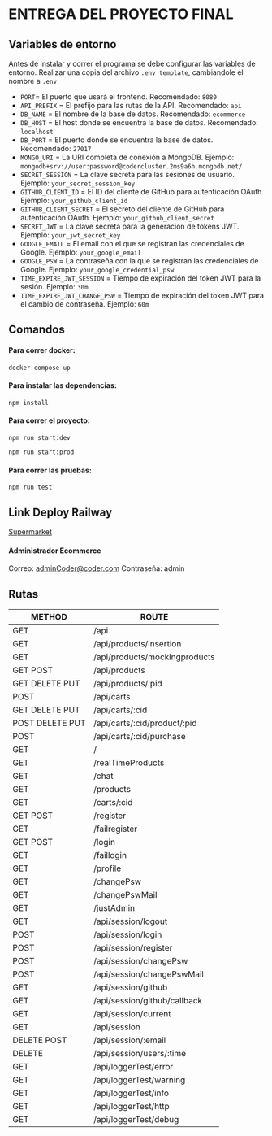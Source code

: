 # ENTREGA DEL PROYECTO FINAL

## Variables de entorno
Antes de instalar y correr el programa se debe configurar las variables de entorno.
Realizar una copia del archivo `.env template`, cambiandole el nombre a `.env`
- `PORT`= El puerto que usará el frontend. Recomendado: `8080`
- `API_PREFIX` = El prefijo para las rutas de la API. Recomendado: `api`
- `DB_NAME` = El nombre de la base de datos. Recomendado: `ecommerce`
- `DB_HOST` = El host donde se encuentra la base de datos. Recomendado: `localhost`
- `DB_PORT` = El puerto donde se encuentra la base de datos. Recomendado: `27017`
- `MONGO_URI` = La URI completa de conexión a MongoDB. Ejemplo: `mongodb+srv://user:password@codercluster.2ms9a6h.mongodb.net/`
- `SECRET_SESSION` = La clave secreta para las sesiones de usuario. Ejemplo: `your_secret_session_key`
- `GITHUB_CLIENT_ID` = El ID del cliente de GitHub para autenticación OAuth. Ejemplo: `your_github_client_id`
- `GITHUB_CLIENT_SECRET` = El secreto del cliente de GitHub para autenticación OAuth. Ejemplo: `your_github_client_secret`
- `SECRET_JWT` = La clave secreta para la generación de tokens JWT. Ejemplo: `your_jwt_secret_key`
- `GOOGLE_EMAIL` = El email con el que se registran las credenciales de Google. Ejemplo: `your_google_email`
- `GOOGLE_PSW` = La contraseña con la que se registran las credenciales de Google. Ejemplo: `your_google_credential_psw`
- `TIME_EXPIRE_JWT_SESSION` = Tiempo de expiración del token JWT para la sesión. Ejemplo: `30m`
- `TIME_EXPIRE_JWT_CHANGE_PSW` = Tiempo de expiración del token JWT para el cambio de contraseña. Ejemplo: `60m`


## Comandos
#### Para correr docker:
```
docker-compose up
```
#### Para instalar las dependencias:
```
npm install
```

#### Para correr el proyecto:
```
npm run start:dev
```
```
npm run start:prod
```

#### Para correr las pruebas:
```
npm run test
```

## Link Deploy Railway
[Supermarket](https://backend-nodejs-entrega-final-production.up.railway.app/)

#### Administrador Ecommerce
Correo: adminCoder@coder.com
Contraseña: admin

## Rutas

| METHOD                | ROUTE                                            |
|-----------------------|--------------------------------------------------|
| GET                   | /api                                             |
| GET                   | /api/products/insertion                          |
| GET                   | /api/products/mockingproducts                    |
| GET POST              | /api/products                                    |
| GET DELETE PUT        | /api/products/:pid                               |
| POST                  | /api/carts                                       |
| GET DELETE PUT        | /api/carts/:cid                                  |
| POST DELETE PUT       | /api/carts/:cid/product/:pid                     |
| POST                  | /api/carts/:cid/purchase                         |
| GET                   | /                                                |
| GET                   | /realTimeProducts                                |
| GET                   | /chat                                            |
| GET                   | /products                                        |
| GET                   | /carts/:cid                                      |
| GET POST              | /register                                        |
| GET                   | /failregister                                    |
| GET POST              | /login                                           |
| GET                   | /faillogin                                       |
| GET                   | /profile                                         |
| GET                   | /changePsw                                       |
| GET                   | /changePswMail                                   |
| GET                   | /justAdmin                                       |
| GET                   | /api/session/logout                              |
| POST                  | /api/session/login                               |
| POST                  | /api/session/register                            |
| POST                  | /api/session/changePsw                           |
| POST                  | /api/session/changePswMail                       |
| GET                   | /api/session/github                              |
| GET                   | /api/session/github/callback                     |
| GET                   | /api/session/current                             |
| GET                   | /api/session                                     |
| DELETE POST           | /api/session/:email                              |
| DELETE                | /api/session/users/:time                         |
| GET                   | /api/loggerTest/error                            |
| GET                   | /api/loggerTest/warning                          |
| GET                   | /api/loggerTest/info                             |
| GET                   | /api/loggerTest/http                             |
| GET                   | /api/loggerTest/debug                            |